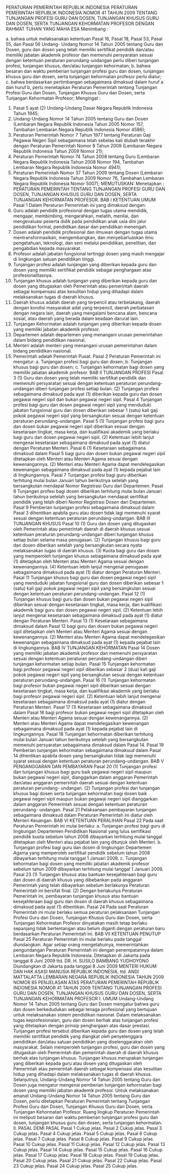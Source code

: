  PERATURAN PEMERINTAH REPUBLIK INDONESIA PERATURAN PEMERINTAH REPUBLIK INDONESIA NOMOR 41 TAHUN 2009 TENTANG TUNJANGAN PROFESI GURU DAN DOSEN, TUNJANGAN KHUSUS GURU DAN DOSEN, SERTA TUNJANGAN KEHORMATAN PROFESOR
DENGAN RAHMAT TUHAN YANG MAHA ESA
Menimbang :

a. bahwa untuk melaksanakan ketentuan Pasal 16, Pasal 18, Pasal 53, Pasal 55, dan Pasal 56 Undang- Undang Nomor 14 Tahun 2005 tentang Guru dan Dosen, guru dan dosen yang telah memiliki sertifikat pendidik dan/atau memiliki jabatan akademik profesor dan memenuhi persyaratan sesuai dengan ketentuan peraturan perundang-undangan perlu diberi tunjangan profesi, tunjangan khusus, dan/atau tunjangan kehormatan;
b. bahwa besaran dan waktu pemberian tunjangan profesi guru dan dosen, tunjangan khusus guru dan dosen, serta tunjangan kehormatan profesor perlu diatur;
c. bahwa berdasarkan pertimbangan sebagaimana dimaksud dalam huruf a dan huruf b, perlu menetapkan Peraturan Pemerintah tentang Tunjangan Profesi Guru dan Dosen, Tunjangan Khusus Guru dan Dosen, serta Tunjangan Kehormatan Profesor;
Mengingat :

1. Pasal 5 ayat (2) Undang-Undang Dasar Negara Republik Indonesia Tahun 1945;
2. Undang-Undang Nomor 14 Tahun 2005 tentang Guru dan Dosen (Lembaran Negara Republik Indonesia Tahun 2005 Nomor 157, Tambahan Lembaran Negara Republik Indonesia Nomor 4586);
3. Peraturan Pemerintah Nomor 7 Tahun 1977 tentang Peraturan Gaji Pegawai Negeri Sipil sebagaimana telah sebelas kali diubah terakhir dengan Peraturan Pemerintah Nomor 8 Tahun 2009 (Lembaran Negara Republik Indonesia Tahun 2009 Nomor 21);
4. Peraturan Pemerintah Nomor 74 Tahun 2008 tentang Guru (Lembaran Negara Republik Indonesia Tahun 2008 Nomor 194, Tambahan Lembaran Negara Republik Indonesia Nomor 4941);
5. Peraturan Pemerintah Nomor 37 Tahun 2009 tentang Dosen (Lembaran Negara Republik Indonesia Tahun 2009 Nomor 76, Tambahan Lembaran Negara Republik Indonesia Nomor 5007);
MEMUTUSKAN:
 Menetapkan : PERATURAN PEMERINTAH TENTANG TUNJANGAN PROFESI GURU DAN DOSEN, TUNJANGAN KHUSUS GURU DAN DOSEN, SERTA TUNJANGAN KEHORMATAN PROFESOR.
BAB I KETENTUAN UMUM
Pasal 1
Dalam Peraturan Pemerintah ini yang dimaksud dengan:
1. Guru adalah pendidik profesional dengan tugas utama mendidik, mengajar, membimbing, mengarahkan, melatih, menilai, dan mengevaluasi peserta didik pada pendidikan anak usia dini jalur pendidikan formal, pendidikan dasar dan pendidikan menengah.
2. Dosen adalah pendidik profesional dan ilmuwan dengan tugas utama mentransformasikan, mengembangkan, dan menyebarluaskan ilmu pengetahuan, teknologi, dan seni melalui pendidikan, penelitian, dan pengabdian kepada masyarakat.
3. Profesor adalah jabatan fungsional tertinggi dosen yang masih mengajar di lingkungan satuan pendidikan tinggi.
4. Tunjangan profesi adalah tunjangan yang diberikan kepada guru dan dosen yang memiliki sertifikat pendidik sebagai penghargaan atas profesionalitasnya.
5. Tunjangan khusus adalah tunjangan yang diberikan kepada guru dan dosen yang ditugaskan oleh Pemerintah atau pemerintah daerah sebagai kompensasi atas kesulitan hidup yang dihadapi dalam melaksanakan tugas di daerah khusus.
6. Daerah khusus adalah daerah yang terpencil atau terbelakang, daerah dengan kondisi masyarakat adat yang terpencil, daerah perbatasan dengan negara lain, daerah yang mengalami bencana alam, bencana sosial, atau daerah yang berada dalam keadaan darurat lain.
7. Tunjangan Kehormatan adalah tunjangan yang diberikan kepada dosen yang memiliki jabatan akademik profesor.
8. Departemen adalah departemen yang menangani urusan pemerintahan dalam bidang pendidikan nasional.
9. Menteri adalah menteri yang menangani urusan pemerintahan dalam bidang pendidikan nasional.
10. Pemerintah adalah Pemerintah Pusat.
Pasal 2
Peraturan Pemerintah ini mengatur:
a. Tunjangan profesi bagi guru dan dosen;
b. Tunjangan khusus bagi guru dan dosen;
c. Tunjangan kehormatan bagi dosen yang memiliki jabatan akademik profesor.
BAB II TUNJANGAN PROFESI
Pasal 3
(1) Guru dan dosen yang telah memiliki sertifikat pendidik dan memenuhi persyaratan sesuai dengan ketentuan peraturan perundang-undangan diberi tunjangan profesi setiap bulan.
(2) Tunjangan profesi sebagaimana dimaksud pada ayat (1) diberikan kepada guru dan dosen pegawai negeri sipil dan bukan pegawai negeri sipil.
Pasal 4
Tunjangan profesi bagi guru dan dosen pegawai negeri sipil yang menduduki jabatan fungsional guru dan dosen diberikan sebesar 1 (satu) kali gaji pokok pegawai negeri sipil yang bersangkutan sesuai dengan ketentuan peraturan perundang-undangan.
Pasal 5
(1) Tunjangan profesi bagi guru dan dosen bukan pegawai negeri sipil diberikan sesuai dengan kesetaraan tingkat, masa kerja, dan kualifikasi akademik yang berlaku bagi guru dan dosen pegawai negeri sipil.
(2) Ketentuan lebih lanjut mengenai kesetaraan sebagaimana dimaksud pada ayat (1) diatur dengan Peraturan Menteri.
Pasal 6
(1) Kesetaraan sebagaimana dimaksud dalam Pasal 5 bagi guru dan dosen bukan pegawai negeri sipil ditetapkan oleh Menteri atau Menteri Agama sesuai dengan kewenangannya.
(2) Menteri atau Menteri Agama dapat mendelegasikan kewenangan sebagaimana dimaksud pada ayat (1) kepada pejabat lain di lingkungannya.
Pasal 7
Tunjangan profesi bagi guru diberikan terhitung mulai bulan Januari tahun berikutnya setelah yang bersangkutan mendapat Nomor Registrasi Guru dari Departemen.
Pasal 8
Tunjangan profesi bagi dosen diberikan terhitung mulai bulan Januari tahun berikutnya setelah yang bersangkutan mendapat sertifikat pendidik yang telah diberi Nomor Registrasi Dosen dari Departemen.
Pasal 9
Pemberian tunjangan profesi sebagaimana dimaksud dalam Pasal 3 dihentikan apabila guru atau dosen tidak lagi memenuhi syarat sesuai dengan ketentuan peraturan perundang-undangan.
BAB III TUNJANGAN KHUSUS
Pasal 10
(1) Guru dan dosen yang ditugaskan oleh Pemerintah atau pemerintah daerah di daerah khusus sesuai ketentuan peraturan perundang-undangan diberi tunjangan khusus setiap bulan selama masa penugasan.
(2) Tunjangan khusus bagi guru dan dosen diberikan setelah yang bersangkutan secara nyata melaksanakan tugas di daerah khusus.
(3) Kuota bagi guru dan dosen yang memperoleh tunjangan khusus sebagaimana dimaksud pada ayat (1) ditetapkan oleh Menteri atau Menteri Agama sesuai dengan kewenangannya.
(4) Ketentuan lebih lanjut mengenai penugasan sebagaimana dimaksud pada ayat (1) diatur dengan Peraturan Menteri.
Pasal 11
Tunjangan khusus bagi guru dan dosen pegawai negeri sipil yang menduduki jabatan fungsional guru dan dosen diberikan sebesar 1 (satu) kali gaji pokok pegawai negeri sipil yang bersangkutan sesuai dengan ketentuan peraturan perundang-undangan.
Pasal 12
(1) Tunjangan khusus bagi guru dan dosen bukan pegawai negeri sipil diberikan sesuai dengan kesetaraan tingkat, masa kerja, dan kualifikasi akademik bagi guru dan dosen pegawai negeri sipil.
(2) Ketentuan lebih lanjut mengenai kesetaraan sebagaimana dimaksud pada ayat (1) diatur dengan Peraturan Menteri.
Pasal 13
(1) Kesetaraan sebagaimana dimaksud dalam Pasal 12 bagi guru dan dosen bukan pegawai negeri sipil ditetapkan oleh Menteri atau Menteri Agama sesuai dengan kewenangannya.
(2) Menteri atau Menteri Agama dapat mendelegasikan kewenangan sebagaimana dimaksud pada ayat (1) kepada pejabat lain di lingkungannya.
BAB IV TUNJANGAN KEHORMATAN
Pasal 14
Dosen yang memiliki jabatan akademik profesor dan memenuhi persyaratan sesuai dengan ketentuan peraturan perundang-undangan diberi tunjangan kehormatan setiap bulan.
Pasal 15
Tunjangan kehormatan bagi profesor pegawai negeri sipil diberikan sebesar 2 (dua) kali gaji pokok pegawai negeri sipil yang bersangkutan sesuai dengan ketentuan peraturan perundang-undangan.
Pasal 16
(1) Tunjangan kehormatan bagi profesor bukan pegawai negeri sipil diberikan sesuai dengan kesetaraan tingkat, masa kerja, dan kualifikasi akademik yang berlaku bagi profesor pegawai negeri sipil.
(2) Ketentuan lebih lanjut mengenai kesetaraan sebagaimana dimaksud pada ayat (1) diatur dengan Peraturan Menteri.
Pasal 17
(1) Kesetaraan sebagaimana dimaksud dalam Pasal 16 bagi profesor bukan pegawai negeri sipil ditetapkan oleh Menteri atau Menteri Agama sesuai dengan kewenangannya.
(2) Menteri atau Menteri Agama dapat mendelegasikan kewenangan sebagaimana dimaksud pada ayat (1) kepada pejabat lain di lingkungannya.
Pasal 18
Tunjangan kehormatan diberikan terhitung mulai bulan Januari tahun berikutnya setelah yang bersangkutan memenuhi persyaratan sebagaimana dimaksud dalam Pasal 14.
Pasal 19
Pemberian tunjangan kehormatan sebagaimana dimaksud dalam Pasal 14 dihentikan apabila dosen yang bersangkutan tidak lagi memenuhi syarat sesuai dengan ketentuan peraturan perundang-undangan.
BAB V PENGANGGARAN DAN PEMBAYARAN
Pasal 20
(1) Tunjangan profesi dan tunjangan khusus bagi guru baik pegawai negeri sipil maupun bukan pegawai negeri sipil, dianggarkan dalam anggaran Pemerintah dan/atau anggaran pemerintah daerah sesuai dengan ketentuan peraturan perundang- undangan.
(2) Tunjangan profesi dan tunjangan khusus bagi dosen serta tunjangan kehormatan bagi dosen baik pegawai negeri sipil maupun bukan pegawai negeri sipil dianggarkan dalam anggaran Pemerintah sesuai dengan ketentuan peraturan perundang- undangan.
Pasal 21
Pelaksanaan pembayaran tunjangan sebagaimana dimaksud dalam Peraturan Pemerintah ini diatur oleh Menteri Keuangan.
BAB VI KETENTUAN PERALIHAN
Pasal 22
Pada saat Peraturan Pemerintah ini mulai berlaku:
a. Tunjangan profesi bagi guru di lingkungan Departemen Pendidikan Nasional yang lulus sertifikasi pendidik kuota sebelum tahun 2008 dibayarkan terhitung mulai tanggal ditetapkan oleh Menteri atau pejabat lain yang ditunjuk oleh Menteri.
b. Tunjangan profesi bagi guru dan dosen di lingkungan Departemen Agama yang memperoleh sertifikat pendidik sebelum tahun 2008 dibayarkan terhitung mulai tanggal 1 Januari 2008.
c. Tunjangan kehormatan bagi dosen yang memiliki jabatan akademik profesor sebelum tahun 2009 dibayarkan terhitung mulai tanggal 1 Januari 2009.
Pasal 23
(1) Tunjangan khusus atau bantuan kesejahteraan bagi guru dan dosen di daerah khusus yang dibebankan pada anggaran Pemerintah yang telah dibayarkan sebelum berlakunya Peraturan Pemerintah ini bersifat final.
(2) Dengan berlakunya Peraturan Pemerintah ini, pembayaran tunjangan khusus atau bantuan kesejahteraan bagi guru dan dosen di daerah khusus sebagaimana dimaksud pada ayat (1) dihentikan.
Pasal 24
Pada saat Peraturan Pemerintah ini mulai berlaku semua peraturan pelaksanaan Tunjangan Profesi Guru dan Dosen, Tunjangan Khusus Guru dan Dosen, serta Tunjangan Kehormatan Profesor dinyatakan masih tetap berlaku sepanjang tidak bertentangan atau belum diganti dengan peraturan baru berdasarkan Peraturan Pemerintah ini.
BAB VII KETENTUAN PENUTUP
Pasal 25
Peraturan Pemerintah ini mulai berlaku pada tanggal diundangkan.
Agar setiap orang mengetahuinya, memerintahkan pengundangan Peraturan Pemerintah ini dengan penempatannya dalam Lembaran Negara Republik Indonesia. Ditetapkan di Jakarta pada tanggal 8 Juni 2009 ttd. DR. H. SUSILO BAMBANG YUDHOYONO Diundangkan di Jakarta pada tanggal 8 Juni 2009 MENTERI HUKUM DAN HAK ASASI MANUSIA REPUBLIK INDONESIA, ttd. ANDI MATTALATTA LEMBARAN NEGARA REPUBLIK INDONESIA TAHUN 2009 NOMOR 85 PENJELASAN ATAS PERATURAN PEMERINTAH REPUBLIK INDONESIA NOMOR 41 TAHUN 2009 TENTANG TUNJANGAN PROFESI GURU DAN DOSEN, TUNJANGAN KHUSUS GURU DAN DOSEN, SERTA TUNJANGAN KEHORMATAN PROFESOR I. UMUM Undang-Undang Nomor 14 Tahun 2005 tentang Guru dan Dosen mengatur bahwa guru dan dosen berkedudukan sebagai tenaga profesional yang bertujuan untuk melaksanakan sistem pendidikan nasional. Dalam melaksanakan tugas keprofesionalan, guru dan dosen berhak atas tunjangan profesi yang ditetapkan dengan prinsip penghargaan atas dasar prestasi. Tunjangan profesi tersebut diberikan kepada guru dan dosen yang telah memiliki sertifikat pendidik yang diangkat oleh penyelenggara pendidikan dan/atau satuan pendidikan yang diselenggarakan oleh masyarakat. Selain memperoleh tunjangan profesi, guru dan dosen yang ditugaskan oleh Pemerintah dan pemerintah daerah di daerah khusus berhak atas tunjangan khusus. Tunjangan khusus merupakan tunjangan yang diberikan kepada guru atau dosen yang ditugaskan oleh Pemerintah atau pemerintah daerah sebagai kompensasi atas kesulitan hidup yang dihadapi dalam melaksanakan tugas di daerah khusus. Selanjutnya, Undang-Undang Nomor 14 Tahun 2005 tentang Guru dan Dosen juga mengatur mengenai pemberian tunjangan kehormatan bagi dosen yang memiliki jabatan akademik profesor. Untuk melaksanakan amanat Undang-Undang Nomor 14 Tahun 2005 tentang Guru dan Dosen, perlu ditetapkan Peraturan Pemerintah tentang Tunjangan Profesi Guru dan Dosen, Tunjangan Khusus Guru dan Dosen, serta Tunjangan Kehormatan Profesor. Ruang lingkup Peraturan Pemerintah ini meliputi besaran dan waktu pemberian tunjangan profesi guru dan dosen, tunjangan khusus guru dan dosen, serta tunjangan kehormatan. II. PASAL DEMI PASAL
Pasal 1
Cukup jelas.
Pasal 2
Cukup jelas.
Pasal 3
Cukup jelas.
Pasal 4
Cukup jelas.
Pasal 5
Cukup jelas.
Pasal 6
Cukup jelas.
Pasal 7
Cukup jelas.
Pasal 8
Cukup jelas.
Pasal 9
Cukup jelas.
Pasal 10
Cukup jelas.
Pasal 11
Cukup jelas.
Pasal 12
Cukup jelas.
Pasal 13
Cukup jelas.
Pasal 14
Cukup jelas.
Pasal 15
Cukup jelas.
Pasal 16
Cukup jelas.
Pasal 17
Cukup jelas.
Pasal 18
Cukup jelas.
Pasal 19
Cukup jelas.
Pasal 20
Cukup jelas.
Pasal 21
Cukup jelas.
Pasal 22
Cukup jelas.
Pasal 23
Cukup jelas.
Pasal 24
Cukup jelas.
Pasal 25
Cukup jelas.